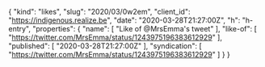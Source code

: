 {
  "kind": "likes",
  "slug": "2020/03/0w2em",
  "client_id": "https://indigenous.realize.be",
  "date": "2020-03-28T21:27:00Z",
  "h": "h-entry",
  "properties": {
    "name": [
      "Like of @MrsEmma's tweet"
    ],
    "like-of": [
      "https://twitter.com/MrsEmma/status/1243975196383612929"
    ],
    "published": [
      "2020-03-28T21:27:00Z"
    ],
    "syndication": [
      "https://twitter.com/MrsEmma/status/1243975196383612929"
    ]
  }
}
